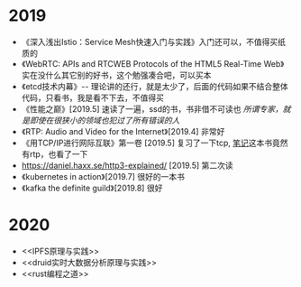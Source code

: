 # 2019

* 《深入浅出Istio：Service Mesh快速入门与实践》入门还可以，不值得买纸质的
* 《WebRTC: APIs and RTCWEB Protocols of the HTML5 Real-Time Web》 实在没什么其它别的好书，这个勉强凑合吧，可以买本
* 《etcd技术内幕》-- 理论讲的还行，就是太少了，后面的代码如果不结合整体代码，只看书，我是看不下去，不值得买
* 《性能之巅》[2019.5] 速读了一遍，ssd的书，书非借不可读也 *所谓专家，就是即使在很狭小的领域也犯过了所有错误的人*
* 《RTP: Audio and Video for the Internet》[2019.4] 非常好
* 《用TCP/IP进行网际互联》第一卷 [2019.5] 复习了一下tcp,  [笔记](https://github.com/jinleileiking/book-reading/blob/master/tcp.md)这本书竟然有rtp，也看了一下
* <https://daniel.haxx.se/http3-explained/> [2019.5] 第二次读
* 《kubernetes in action》[2019.7] 很好的一本书
* 《kafka the definite guild》[2019.8] 很好

# 2020 

* <<IPFS原理与实践>> 
* <<druid实时大数据分析原理与实践>>
* <<rust编程之道>>
